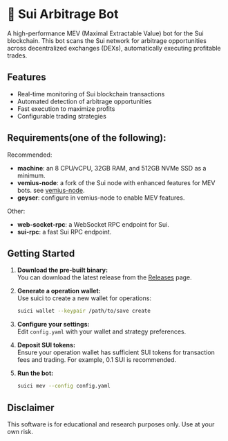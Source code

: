 # 🚀 Sui Arbitrage Bot

A high-performance MEV (Maximal Extractable Value) bot for the Sui blockchain. This bot scans the Sui network for arbitrage opportunities across decentralized exchanges (DEXs), automatically executing profitable trades. 

## Features

- Real-time monitoring of Sui blockchain transactions
- Automated detection of arbitrage opportunities
- Fast execution to maximize profits
- Configurable trading strategies

## Requirements(one of the following):

Recommended:
- **machine**: an 8 CPU/vCPU, 32GB RAM, and 512GB NVMe SSD as a minimum.
- **vemius-node**: a fork of the Sui node with enhanced features for MEV bots. see [vemius-node](https://github.com/xun0n/vemius-node).
- **geyser**: configure in vemius-node to enable MEV features.

Other:
- **web-socket-rpc**: a WebSocket RPC endpoint for Sui.
- **sui-rpc**: a fast Sui RPC endpoint.

## Getting Started

1. **Download the pre-built binary:**  
   You can download the latest release from the [Releases](https://github.com/xun0n/sui-mev/releases) page. 

2. **Generate a operation wallet:**  
   Use suici to create a new wallet for operations:
    ```bash
    suici wallet --keypair /path/to/save create
    ```

3. **Configure your settings:**  
    Edit `config.yaml` with your wallet and strategy preferences.

4. **Deposit SUI tokens:**  
   Ensure your operation wallet has sufficient SUI tokens for transaction fees and trading. For example, 0.1 SUI is recommended.

5. **Run the bot:**
    ```bash
    suici mev --config config.yaml
    ```

## Disclaimer

This software is for educational and research purposes only. Use at your own risk.
